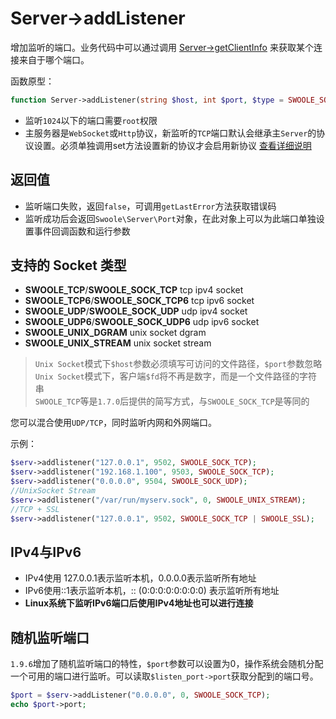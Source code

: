 # Server->addListener

增加监听的端口。业务代码中可以通过调用 [Server->getClientInfo](https://wiki.swoole.com/wiki/page/p-connection_info.html) 来获取某个连接来自于哪个端口。

函数原型：
```php
function Server->addListener(string $host, int $port, $type = SWOOLE_SOCK_TCP);
```

* 监听`1024`以下的端口需要`root`权限
* 主服务器是`WebSocket`或`Http`协议，新监听的`TCP`端口默认会继承主`Server`的协议设置。必须单独调用set方法设置新的协议才会启用新协议 [查看详细说明](https://wiki.swoole.com/wiki/page/525.html "连接")

返回值
----
* 监听端口失败，返回`false`，可调用`getLastError`方法获取错误码
* 监听成功后会返回`Swoole\Server\Port`对象，在此对象上可以为此端口单独设置事件回调函数和运行参数

支持的 Socket 类型
----
* __SWOOLE_TCP__/__SWOOLE_SOCK_TCP__  tcp ipv4 socket 
* __SWOOLE_TCP6__/__SWOOLE_SOCK_TCP6__  tcp ipv6 socket
* __SWOOLE_UDP__/__SWOOLE_SOCK_UDP__  udp ipv4 socket
* __SWOOLE_UDP6__/__SWOOLE_SOCK_UDP6__  udp ipv6 socket  
* __SWOOLE_UNIX_DGRAM__ unix socket dgram
* __SWOOLE_UNIX_STREAM__ unix socket stream

> `Unix Socket`模式下`$host`参数必须填写可访问的文件路径，`$port`参数忽略  
> `Unix Socket`模式下，客户端`$fd`将不再是数字，而是一个文件路径的字符串  
> `SWOOLE_TCP`等是`1.7.0`后提供的简写方式，与`SWOOLE_SOCK_TCP`是等同的   

您可以混合使用`UDP/TCP`，同时监听内网和外网端口。

示例：
```php
$serv->addlistener("127.0.0.1", 9502, SWOOLE_SOCK_TCP);
$serv->addlistener("192.168.1.100", 9503, SWOOLE_SOCK_TCP);
$serv->addlistener("0.0.0.0", 9504, SWOOLE_SOCK_UDP);
//UnixSocket Stream
$serv->addlistener("/var/run/myserv.sock", 0, SWOOLE_UNIX_STREAM);
//TCP + SSL
$serv->addlistener("127.0.0.1", 9502, SWOOLE_SOCK_TCP | SWOOLE_SSL);
```

IPv4与IPv6
----
* IPv4使用 127.0.0.1表示监听本机，0.0.0.0表示监听所有地址
* IPv6使用::1表示监听本机，:: (0:0:0:0:0:0:0:0) 表示监听所有地址
* **Linux系统下监听IPv6端口后使用IPv4地址也可以进行连接**

随机监听端口
----
`1.9.6`增加了随机监听端口的特性，`$port`参数可以设置为0，操作系统会随机分配一个可用的端口进行监听。可以读取`$listen_port->port`获取分配到的端口号。

```php
$port = $serv->addListener("0.0.0.0", 0, SWOOLE_SOCK_TCP);
echo $port->port;
```






